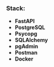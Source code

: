 ### Stack: 
- **FastAPI**
- **PostgreSQL**
- **Psycopg**
- **SQLAlchemy**
- **pgAdmin**
- **Postman**
- **Docker**
